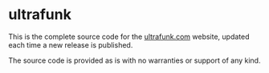 # **ultrafunk**
This is the complete source code for the [ultrafunk.com](https://ultrafunk.com) website, updated each time a new release is published.

The source code is provided as is with no warranties or support of any kind.

